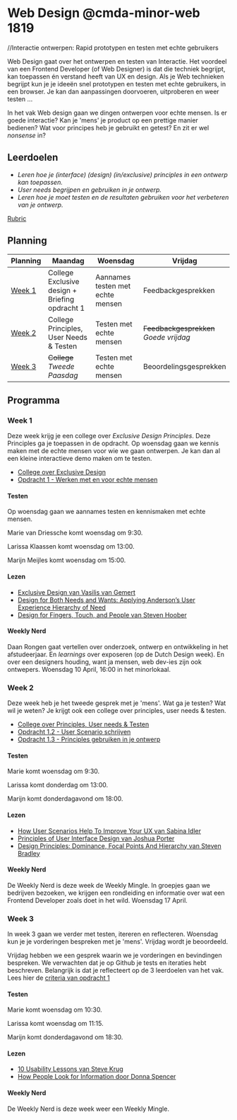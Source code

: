# Web Design @cmda-minor-web 1819
//Interactie ontwerpen: Rapid prototypen en testen met echte gebruikers

Web Design gaat over het ontwerpen en testen van Interactie. Het voordeel van een Frontend Developer (of Web Designer) is dat die techniek begrijpt, kan toepassen én verstand heeft van UX en design. Als je Web technieken begrijpt kun je je ideeën snel prototypen en testen met echte gebruikers, in een browser. Je kan dan aanpassingen doorvoeren, uitproberen en weer testen ...

In het vak Web design gaan we dingen ontwerpen voor echte mensen. Is er goede interactie? Kan je 'mens' je product op een prettige manier bedienen? Wat voor principes heb je gebruikt en getest? En zit er wel _nonsense_ in?



## Leerdoelen
- _Leren hoe je (interface) (design) (in/exclusive) principles in een ontwerp kan toepassen._
- _User needs begrijpen en gebruiken in je ontwerp._
- _Leren hoe je moet testen en de resultaten gebruiken voor het verbeteren van je ontwerp._

[Rubric](https://docs.google.com/spreadsheets/d/1KpPZXGFWDdw4Y_pcyCYT-OdU2MLnE_i_F0W4rzd7TPg/edit?usp=sharing)



## Planning

| Planning  | Maandag  |  Woensdag | Vrijdag  |
|---|---|---|---|
| <a href=#week-1>Week 1</a>  | College Exclusive design + Briefing opdracht 1  | Aannames testen met echte mensen  | Feedbackgesprekken  |
| <a href=#week-2>Week 2</a>  | College Principles, User Needs & Testen  | Testen met echte mensen  | <del>Feedbackgesprekken</del><br>_Goede vrijdag_  |
| <a href=#week-3>Week 3</a>  | <del>College</del><br>_Tweede Paasdag_  | Testen met echte mensen  | Beoordelingsgesprekken  |



## Programma

### Week 1
Deze week krijg je een college over _Exclusive Design Principles_. Deze Principles ga je toepassen in de opdracht. Op woensdag gaan we kennis maken met de echte mensen voor wie we gaan ontwerpen. Je kan dan al een kleine interactieve demo maken om te testen.


- [College over Exclusive Design](https://drive.google.com/open?id=1wGhSJ0sYZw2f7PhiyI9d12aW4nfvkt47)
- [Opdracht 1 - Werken met en voor echte mensen](Opdracht1.md)


#### Testen
Op woensdag gaan we aannames testen en kennismaken met echte mensen.

Marie van Driessche komt woensdag om 9:30.

Larissa Klaassen komt woensdag om 13:00.

Marijn Meijles komt woensdag om 15:00.


#### Lezen
- [Exclusive Design van Vasilis van Gemert](https://exclusive-design.vasilis.nl/)
- [Design for Both Needs and Wants: Applying Anderson’s User Experience Hierarchy of Need](https://thevisualcommunicationguy.com/2018/11/08/design-for-both-needs-and-wants-applying-andersons-user-experience-hierarchy-of-needs/)
- [Design for Fingers, Touch, and People van Steven Hoober](https://www.uxmatters.com/mt/archives/2017/03/design-for-fingers-touch-and-people-part-1.php)

#### Weekly Nerd
Daan Rongen gaat vertellen over onderzoek, ontwerp en ontwikkeling in het afstudeerjaar. En _learnings_ over exposeren (op de Dutch Design week). En over een designers houding, want ja mensen, web dev-ies zijn ook ontwepers.  Woensdag 10 April, 16:00 in het minorlokaal.



### Week 2
Deze week heb je het tweede gesprek met je 'mens'. Wat ga je testen? Wat wil je weten?
Je krijgt ook een college over principles, user needs & testen. 

- [College over Principles, User needs & Testen](https://docs.google.com/presentation/d/13cYkzwAmlMyh4UcO94kMYMKe7GHQGm-OWxVs1wFarPI/edit?usp=sharing)
- [Opdracht 1.2 - User Scenario  schrijven](https://docs.google.com/presentation/d/13cYkzwAmlMyh4UcO94kMYMKe7GHQGm-OWxVs1wFarPI/edit#slide=id.g510bb03d2a_0_591d)
- [Opdracht 1.3 - Principles gebruiken in je ontwerp ](https://docs.google.com/presentation/d/13cYkzwAmlMyh4UcO94kMYMKe7GHQGm-OWxVs1wFarPI/edit#slide=id.g510bb03d2a_0_597)

#### Testen
Marie komt woensdag om 9:30.

Larissa komt donderdag om 13:00.

Marijn komt donderdagavond om 18:00.


#### Lezen
- [How User Scenarios Help To Improve Your UX van Sabina Idler](https://usabilla.com/blog/how-user-scenarios-help-to-improve-your-ux/)
- [Principles of User Interface Design van Joshua Porter](http://bokardo.com/principles-of-user-interface-design/)
- [Design Principles: Dominance, Focal Points And Hierarchy van Steven Bradley](https://www.smashingmagazine.com/2015/02/design-principles-dominance-focal-points-hierarchy/)



#### Weekly Nerd
De Weekly Nerd is deze week de Weekly Mingle. In groepjes gaan we bedrijven bezoeken, we krijgen een rondleiding en informatie over wat een Frontend Developer zoals doet in het wild. Woensdag 17 April.





### Week 3
In week 3 gaan we verder met testen, itereren en reflecteren. Woensdag kun je je vorderingen bespreken met je 'mens'. Vrijdag wordt je beoordeeld.

Vrijdag hebben we een gesprek waarin we je vorderingen en bevindingen bespreken. We verwachten dat je op Github je tests en iteraties hebt beschreven. Belangrijk is dat je reflecteert op de 3 leerdoelen van het vak.
Lees hier de [criteria van opdracht 1](Opdracht1.md)

#### Testen
Marie komt woensdag om 10:30.

Larissa komt woensdag om 11:15.

Marijn komt donderdagavond om 18:30.


#### Lezen
-  [10 Usability Lessons van Steve Krug](https://www.uxbooth.com/articles/10-usability-lessons-from-steve-krugs-dont-make-me-think/)
- [How People Look for Information door Donna Spencer](https://moodle.cmd.hva.nl/pluginfile.php/49531/mod_resource/content/0/How%20people%20look%20for%20information.pdf)

#### Weekly Nerd
De Weekly Nerd is deze week weer een Weekly Mingle.
